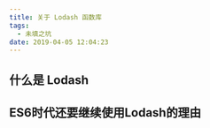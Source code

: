 ```yaml
---
title: 关于 Lodash 函数库
tags:
  - 未填之坑
date: 2019-04-05 12:04:23
---
```



## 什么是 Lodash

## ES6时代还要继续使用Lodash的理由

